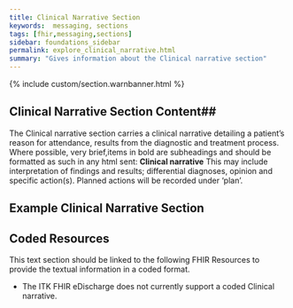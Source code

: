 ```yaml
---
title: Clinical Narrative Section
keywords:  messaging, sections
tags: [fhir,messaging,sections]
sidebar: foundations_sidebar
permalink: explore_clinical_narrative.html
summary: "Gives information about the Clinical narrative section"
---
```


{% include custom/section.warnbanner.html %}

## Clinical Narrative Section Content##
The Clinical narrative section carries a clinical narrative detailing a patient’s reason for attendance, results from the diagnostic and treatment process. Where possible, very brief,items in bold are subheadings and should be formatted as such in any html sent:
**Clinical narrative**
This may include interpretation of findings and results; differential diagnoses, opinion and specific action(s). Planned actions will be recorded under ‘plan’.

##  Example Clinical Narrative Section ##

<script src="https://gist.github.com/IOPS-DEV/77620f7d132b195c42b5f2fee5f39172.js"></script>

## Coded Resources ##

This text section should be linked to the following FHIR Resources to provide the textual information in a coded format.

- The ITK FHIR eDischarge does not currently support a coded Clinical narrative.






